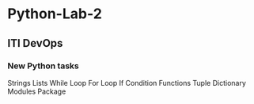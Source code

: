 # Python-Lab-2

## ITI DevOps

### New Python tasks

Strings
Lists
While Loop
For Loop 
If Condition
Functions
Tuple
Dictionary
Modules
Package
